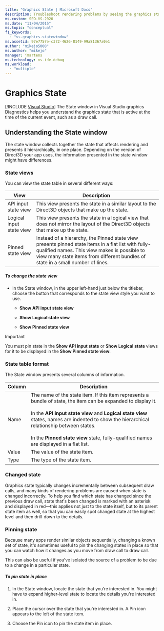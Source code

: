 ```yaml
---
title: "Graphics State | Microsoft Docs"
description: Troubleshoot rendering problems by seeing the graphics state for each draw call. The parts of the state that changed from the previous call are highlighted.
ms.custom: SEO-VS-2020
ms.date: "11/04/2016"
ms.topic: "conceptual"
f1_keywords:
  - "vs.graphics.statewindow"
ms.assetid: 97e7757e-c372-4626-8149-99a81367a0e1
author: "mikejo5000"
ms.author: "mikejo"
manager: jmartens
ms.technology: vs-ide-debug
ms.workload:
  - "multiple"
---
```

# Graphics State

 [!INCLUDE [Visual Studio](~/includes/applies-to-version/vs-windows-only.md)]
The State window in Visual Studio graphics Diagnostics helps you understand the graphics state that is active at the time of the current event, such as a draw call.

## Understanding the State window
 The state window collects together the state that affects rendering and presents it hierarchically, in one place. Depending on the version of Direct3D your app uses, the information presented in the state window might have differences.

### State views
 You can view the state table in several different ways:

|View|Description|
|----------|-----------------|
|API input state view|This view presents the state in a similar layout to the Direct3D objects that make up the state.|
|Logical input state view|This view presents the state in a logical view that does not mirror the layout of the Direct3D objects that make up the state.|
|Pinned state view|Instead of a hierarchy, the Pinned state view presents pinned state items in a flat list with fully-qualified names. This view makes is possible to view many state items from different bundles of state in a small number of lines.|

##### To change the state view

- In the State window, in the upper left-hand just below the titlebar, choose the button that corresponds to the state view style you want to use.

  - **Show API input state view**

  - **Show Logical state view**

  - **Show Pinned state view**

> [!IMPORTANT]
> You must pin state in the **Show API input state** or **Show Logical state** views for it to be displayed in the **Show Pinned state view**.

### State table format
 The State window presents several columns of information.

|Column|Description|
|------------|-----------------|
|Name|The name of the state item. If this item represents a bundle of state, the item can be expanded to display it.<br /><br /> In the **API input state view** and **Logical state view** states, names are indented to show the hierarchical relationship between states.<br /><br /> In the **Pinned state view** state, fully-qualified names are displayed in a flat list.|
|Value|The value of the state item.|
|Type|The type of the state item.|

### Changed state
 Graphics state typically changes incrementally between subsequent draw calls, and many kinds of rendering problems are caused when state is changed incorrectly. To help you find which state has changed since the previous draw call, state that's been changed is marked with an asterisk and displayed in red—this applies not just to the state itself, but to its parent state item as well, so that you can easily spot changed state at the highest level and then drill-down to the details.

### Pinning state
 Because many apps render similar objects sequentially, changing a known set of state, it's sometimes useful to pin the changing states in place so that you can watch how it changes as you move from draw call to draw call.

 This can also be useful if you've isolated the source of a problem to be due to a change in a particular state.

##### To pin state in place

1. In the State window, locate the state that you're interested in. You might have to expand higher-level state to locate the details you're interested in.

2. Place the cursor over the state that you're interested in. A Pin icon appears to the left of the state item.

3. Choose the Pin icon to pin the state item in place.
